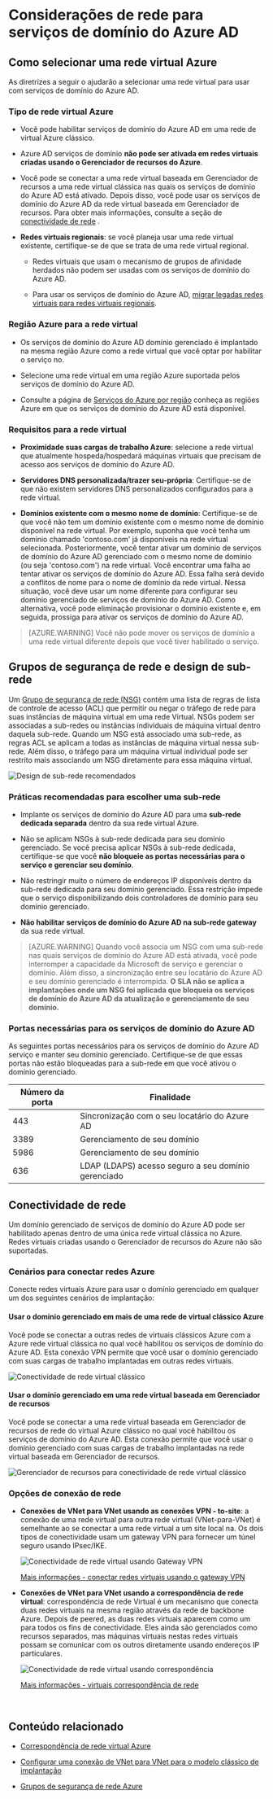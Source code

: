 <properties
    pageTitle="Serviços de domínio do Azure AD: Diretrizes de rede | Microsoft Azure"
    description="Considerações de rede para Azure Active Directory Domain Services"
    services="active-directory-ds"
    documentationCenter=""
    authors="mahesh-unnikrishnan"
    manager="stevenpo"
    editor="curtand"/>

<tags
    ms.service="active-directory-ds"
    ms.workload="identity"
    ms.tgt_pltfrm="na"
    ms.devlang="na"
    ms.topic="article"
    ms.date="10/18/2016"
    ms.author="maheshu"/>

# <a name="networking-considerations-for-azure-ad-domain-services"></a>Considerações de rede para serviços de domínio do Azure AD

## <a name="how-to-select-an-azure-virtual-network"></a>Como selecionar uma rede virtual Azure
As diretrizes a seguir o ajudarão a selecionar uma rede virtual para usar com serviços de domínio do Azure AD.

### <a name="type-of-azure-virtual-network"></a>Tipo de rede virtual Azure

- Você pode habilitar serviços de domínio do Azure AD em uma rede de virtual Azure clássico.

- Azure AD serviços de domínio **não pode ser ativada em redes virtuais criadas usando o Gerenciador de recursos do Azure**.

- Você pode se conectar a uma rede virtual baseada em Gerenciador de recursos a uma rede virtual clássica nas quais os serviços de domínio do Azure AD está ativado. Depois disso, você pode usar os serviços de domínio do Azure AD da rede virtual baseada em Gerenciador de recursos. Para obter mais informações, consulte a seção de [conectividade de rede](active-directory-ds-networking.md#network-connectivity) .

- **Redes virtuais regionais**: se você planeja usar uma rede virtual existente, certifique-se de que se trata de uma rede virtual regional.

    - Redes virtuais que usam o mecanismo de grupos de afinidade herdados não podem ser usadas com os serviços de domínio do Azure AD.

    - Para usar os serviços de domínio do Azure AD, [migrar legadas redes virtuais para redes virtuais regionais](../virtual-network/virtual-networks-migrate-to-regional-vnet.md).


### <a name="azure-region-for-the-virtual-network"></a>Região Azure para a rede virtual

- Os serviços de domínio do Azure AD domínio gerenciado é implantado na mesma região Azure como a rede virtual que você optar por habilitar o serviço no.

- Selecione uma rede virtual em uma região Azure suportada pelos serviços de domínio do Azure AD.

- Consulte a página de [Serviços do Azure por região](https://azure.microsoft.com/regions/#services/) conheça as regiões Azure em que os serviços de domínio do Azure AD está disponível.


### <a name="requirements-for-the-virtual-network"></a>Requisitos para a rede virtual

- **Proximidade suas cargas de trabalho Azure**: selecione a rede virtual que atualmente hospeda/hospedará máquinas virtuais que precisam de acesso aos serviços de domínio do Azure AD.

- **Servidores DNS personalizada/trazer seu-própria**: Certifique-se de que não existem servidores DNS personalizados configurados para a rede virtual.

- **Domínios existente com o mesmo nome de domínio**: Certifique-se de que você não tem um domínio existente com o mesmo nome de domínio disponível na rede virtual. Por exemplo, suponha que você tenha um domínio chamado 'contoso.com' já disponíveis na rede virtual selecionada. Posteriormente, você tentar ativar um domínio de serviços de domínio do Azure AD gerenciado com o mesmo nome de domínio (ou seja 'contoso.com') na rede virtual. Você encontrar uma falha ao tentar ativar os serviços de domínio do Azure AD. Essa falha será devido a conflitos de nome para o nome de domínio da rede virtual. Nessa situação, você deve usar um nome diferente para configurar seu domínio gerenciado de serviços de domínio do Azure AD. Como alternativa, você pode eliminação provisionar o domínio existente e, em seguida, prossiga para ativar os serviços de domínio do Azure AD.

> [AZURE.WARNING] Você não pode mover os serviços de domínio a uma rede virtual diferente depois que você tiver habilitado o serviço.


## <a name="network-security-groups-and-subnet-design"></a>Grupos de segurança de rede e design de sub-rede
Um [Grupo de segurança de rede (NSG)](../virtual-network/virtual-networks-nsg.md) contém uma lista de regras de lista de controle de acesso (ACL) que permitir ou negar o tráfego de rede para suas instâncias de máquina virtual em uma rede Virtual. NSGs podem ser associadas a sub-redes ou instâncias individuais de máquina virtual dentro daquela sub-rede. Quando um NSG está associado uma sub-rede, as regras ACL se aplicam a todas as instâncias de máquina virtual nessa sub-rede. Além disso, o tráfego para um máquina virtual individual pode ser restrito mais associando um NSG diretamente para essa máquina virtual.

![Design de sub-rede recomendados](./media/active-directory-domain-services-design-guide/vnet-subnet-design.png)


### <a name="best-practices-for-choosing-a-subnet"></a>Práticas recomendadas para escolher uma sub-rede
- Implante os serviços de domínio do Azure AD para uma **sub-rede dedicada separada** dentro da sua rede virtual Azure.

- Não se aplicam NSGs à sub-rede dedicada para seu domínio gerenciado. Se você precisa aplicar NSGs à sub-rede dedicada, certifique-se que você **não bloqueie as portas necessárias para o serviço e gerenciar seu domínio**.

- Não restringir muito o número de endereços IP disponíveis dentro da sub-rede dedicada para seu domínio gerenciado. Essa restrição impede que o serviço disponibilizando dois controladores de domínio para seu domínio gerenciado.

- **Não habilitar serviços de domínio do Azure AD na sub-rede gateway** da sua rede virtual.


> [AZURE.WARNING] Quando você associa um NSG com uma sub-rede nas quais serviços de domínio do Azure AD está ativada, você pode interromper a capacidade da Microsoft de serviço e gerenciar o domínio. Além disso, a sincronização entre seu locatário do Azure AD e seu domínio gerenciado é interrompida. **O SLA não se aplica a implantações onde um NSG foi aplicada que bloqueia os serviços de domínio do Azure AD da atualização e gerenciamento de seu domínio.**


### <a name="ports-required-for-azure-ad-domain-services"></a>Portas necessárias para os serviços de domínio do Azure AD
As seguintes portas necessários para os serviços de domínio do Azure AD serviço e manter seu domínio gerenciado. Certifique-se de que essas portas não estão bloqueadas para a sub-rede em que você ativou o domínio gerenciado.

| Número da porta | Finalidade |
|---|---|
| 443 | Sincronização com o seu locatário do Azure AD |
| 3389 | Gerenciamento de seu domínio |
| 5986 | Gerenciamento de seu domínio |
| 636 | LDAP (LDAPS) acesso seguro a seu domínio gerenciado |



## <a name="network-connectivity"></a>Conectividade de rede
Um domínio gerenciado de serviços de domínio do Azure AD pode ser habilitado apenas dentro de uma única rede virtual clássica no Azure. Redes virtuais criadas usando o Gerenciador de recursos do Azure não são suportadas.


### <a name="scenarios-for-connecting-azure-networks"></a>Cenários para conectar redes Azure
Conecte redes virtuais Azure para usar o domínio gerenciado em qualquer um dos seguintes cenários de implantação:

#### <a name="use-the-managed-domain-in-more-than-one-azure-classic-virtual-network"></a>Usar o domínio gerenciado em mais de uma rede de virtual clássico Azure
Você pode se conectar a outras redes de virtuais clássicos Azure com a Azure rede virtual clássica no qual você habilitou os serviços de domínio do Azure AD. Esta conexão VPN permite que você usar o domínio gerenciado com suas cargas de trabalho implantadas em outras redes virtuais.

![Conectividade de rede virtual clássico](./media/active-directory-domain-services-design-guide/classic-vnet-connectivity.png)

#### <a name="use-the-managed-domain-in-a-resource-manager-based-virtual-network"></a>Usar o domínio gerenciado em uma rede virtual baseada em Gerenciador de recursos
Você pode se conectar a uma rede virtual baseada em Gerenciador de recursos de rede do virtual Azure clássico no qual você habilitou os serviços de domínio do Azure AD. Esta conexão permite que você usar o domínio gerenciado com suas cargas de trabalho implantadas na rede virtual baseada em Gerenciador de recursos.

![Gerenciador de recursos para conectividade de rede virtual clássico](./media/active-directory-domain-services-design-guide/classic-arm-vnet-connectivity.png)


### <a name="network-connection-options"></a>Opções de conexão de rede

- **Conexões de VNet para VNet usando as conexões VPN - to-site**: a conexão de uma rede virtual para outra rede virtual (VNet-para-VNet) é semelhante ao se conectar a uma rede virtual a um site local na. Os dois tipos de conectividade usam um gateway VPN para fornecer um túnel seguro usando IPsec/IKE.

    ![Conectividade de rede virtual usando Gateway VPN](./media/active-directory-domain-services-design-guide/vnet-connection-vpn-gateway.jpg)

    [Mais informações - conectar redes virtuais usando o gateway VPN](../vpn-gateway/virtual-networks-configure-vnet-to-vnet-connection.md)


- **Conexões de VNet para VNet usando a correspondência de rede virtual**: correspondência de rede Virtual é um mecanismo que conecta duas redes virtuais na mesma região através da rede de backbone Azure. Depois de peered, as duas redes virtuais aparecem como um para todos os fins de conectividade. Eles ainda são gerenciados como recursos separados, mas máquinas virtuais nestas redes virtuais possam se comunicar com os outros diretamente usando endereços IP particulares.

    ![Conectividade de rede virtual usando correspondência](./media/active-directory-domain-services-design-guide/vnet-peering.png)

    [Mais informações - virtuais correspondência de rede](../virtual-network/virtual-network-peering-overview.md)



<br>

## <a name="related-content"></a>Conteúdo relacionado

- [Correspondência de rede virtual Azure](../virtual-network/virtual-network-peering-overview.md)

- [Configurar uma conexão de VNet para VNet para o modelo clássico de implantação](../vpn-gateway/virtual-networks-configure-vnet-to-vnet-connection.md)

- [Grupos de segurança de rede Azure](../virtual-network/virtual-networks-nsg.md)
